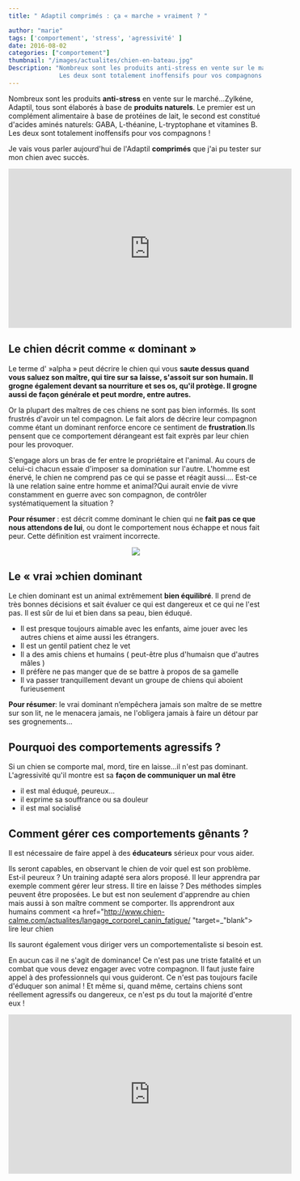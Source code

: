 ```yaml
---
title: " Adaptil comprimés : ça « marche » vraiment ? "

author: "marie"
tags: ['comportement', 'stress', 'agressivité' ]
date: 2016-08-02
categories: ["comportement"]
thumbnail: "/images/actualites/chien-en-bateau.jpg"
Description: "Nombreux sont les produits anti-stress en vente sur le marché...Zylkéne, Adaptil, tous sont élaborés à base de produits naturels. Le premier est un complément alimentaire à base de protéines de lait, le second est constitué d'acides aminés naturels: GABA, L-théanine, L-tryptophane et vitamines B.
              Les deux sont totalement inoffensifs pour vos compagnons !  "
---
```


Nombreux sont les produits <b>anti-stress</b> en vente sur le marché...Zylkéne, Adaptil, tous sont élaborés à base de <b>produits naturels</b>. Le premier est un complément alimentaire à base de protéines de lait, le second est constitué d'acides aminés naturels: GABA, L-théanine, L-tryptophane et vitamines B.
Les deux sont totalement inoffensifs pour vos compagnons !


Je vais vous parler aujourd'hui de l'Adaptil <b>comprimés</b> que j'ai pu tester sur mon chien avec succès.



<p align="center"><iframe width="560" height="315" src="https://www.youtube.com/embed/KU-O2vD7vpA" frameborder="0" allowfullscreen></iframe></p>








## Le chien décrit comme « dominant » ##

Le terme d' »alpha » peut décrire le chien qui vous <b>saute dessus quand vous saluez son maître, qui tire sur sa laisse, s'assoit sur son humain. Il grogne également devant sa nourriture et ses os, qu'il protège. Il grogne aussi de façon générale et peut mordre, entre autres.</b>

Or la plupart des maîtres de ces chiens ne sont pas bien informés. Ils sont frustrés d'avoir un tel compagnon. Le fait alors de décrire leur compagnon comme étant un dominant renforce encore ce sentiment de <b>frustration</b>.Ils pensent que ce comportement dérangeant est fait exprès par leur chien pour les provoquer.

S'engage alors un bras de fer entre le propriétaire et l'animal. Au cours de celui-ci chacun essaie d'imposer sa domination sur l'autre. L'homme est énervé, le chien ne comprend pas ce qui se passe et réagit aussi....
Est-ce là une relation saine entre homme et animal?Qui aurait envie de vivre constamment en guerre avec son compagnon, de contrôler systématiquement la situation ?

<b>Pour résumer</b> : est décrit comme dominant le chien qui ne <b>fait pas ce que nous attendons de lui</b>, ou dont le comportement nous échappe et nous fait peur. Cette définition est vraiment incorrecte.

<p align="center"><img src="/images/actualites/diminant-dog.jpg"</p>


## Le « vrai »chien dominant ##

Le chien dominant est un animal extrêmement <b>bien équilibré</b>. Il prend de très bonnes décisions et sait évaluer ce qui est dangereux et ce qui ne l'est pas. Il est sûr de lui et bien dans sa peau, bien éduqué.
<ul> <li>Il est presque toujours aimable avec les enfants, aime jouer avec les autres chiens et aime aussi les étrangers. </li>
<li>Il est un gentil patient chez le vet</li>
<li>Il a des amis chiens et humains ( peut-être plus d'humaisn que d'autres mâles ) </li>
<li>Il préfère ne pas manger que de se battre à propos de sa gamelle </li>
<li>Il va passer tranquillement devant un groupe de chiens qui aboient furieusement  </li></ul>
<b>Pour résumer</b>: le vrai dominant n’empêchera jamais son maître de se mettre sur son lit, ne le menacera jamais, ne l'obligera jamais à faire un détour par ses grognements...




## Pourquoi  des comportements agressifs ? ##
Si un chien se comporte mal, mord, tire en laisse...il n'est pas dominant. L'agressivité qu'il montre est sa <b>façon de communiquer un mal être</b>
<ul><li>il est mal éduqué, peureux...</li>
<li>il exprime sa souffrance ou sa douleur </li>
<li>il est mal socialisé </li> </ul>




## Comment gérer ces comportements gênants ? ##

Il est nécessaire de faire appel à des <b>éducateurs</b> sérieux pour vous aider.

Ils seront capables, en observant le chien de voir quel est son problème. Est-il peureux ? Un training adapté sera alors proposé. Il leur apprendra par exemple comment gérer leur stress.
Il tire en laisse ? Des méthodes simples peuvent être proposées. Le but est non seulement d'apprendre au chien mais aussi à son maître comment se comporter. Ils apprendront aux humains comment <a href="http://www.chien-calme.com/actualites/langage_corporel_canin_fatigue/ "target=_"blank"> lire leur chien </a>

Ils sauront également vous diriger vers un comportementaliste si besoin est.

En aucun cas il ne s'agit de dominance! Ce n'est pas une triste fatalité et un combat que vous devez engager avec votre compagnon. Il faut juste faire appel à des professionnels qui vous guideront. Ce n'est pas toujours facile d'éduquer son animal ! Et même si, quand même, certains chiens sont réellement agressifs ou dangereux, ce n'est ps du tout la majorité d'entre eux !





<p align="center"><iframe width="560" height="315" src="https://www.youtube.com/embed/cY3LRiWJiwk" frameborder="0" allowfullscreen></iframe>
